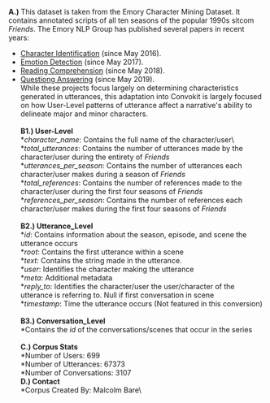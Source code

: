 **A.)** This dataset is taken from the Emory Character Mining Dataset. It contains annotated scripts of all ten seasons of the popular 1990s sitcom _Friends_. The Emory NLP Group has published several papers in recent years:

* [Character Identification](https://github.com/emorynlp/character-identification) (since May 2016).
* [Emotion Detection](https://github.com/emorynlp/emotion-detection) (since May 2017).
* [Reading Comprehension](https://github.com/emorynlp/reading-comprehension) (since May 2018).
* [Questiong Answering](https://github.com/emorynlp/reading-comprehension) (since May 2019).
\
While these projects focus largely on determining characteristics generated in utterances, this adaptation into Convokit is largely focused on how User-Level patterns of utterance affect a narrative's ability to delineate major and minor characters.  
\
**B1.) User-Level**\
*_character_name_: Contains the full name of the character/user\ 
*_total_utterances_: Contains the number of utterances made by the character/user during the entirety of _Friends_\
*_utterances_per_season_: Contains the number of utterances each character/user makes during a season of _Friends_\
*_total_references_: Contains the number of references made to the character/user during the first four seasons of _Friends_\
*_references_per_season_: Contains the number of references each character/user makes during the first four seasons of _Friends_\
\
**B2.) Utterance_Level**\
*_id_: Contains information about the season, episode, and scene the utterance occurs\
*_root_: Contains the first utterance within a scene\
*_text_: Contains the string made in the utterance.\
*_user_: Identifies the character making the utterance\
*_meta_: Additional metadata\
*_reply_to_: Identifies the character/user the user/character of the utterance is referring to. Null if first conversation in scene\
*_timestamp_: Time the utterance occurs (Not featured in this conversion)\
\
**B3.) Conversation_Level**\
*Contains the _id_ of the conversations/scenes that occur in the series\
\
**C.) Corpus Stats**\
*Number of Users: 699\
*Number of Utterances: 67373\
*Number of Conversations: 3107\
**D.) Contact**\
*Corpus Created By: Malcolm Bare\
